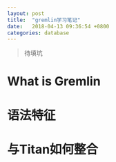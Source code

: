 ```yaml
---
layout: post
title:  "gremlin学习笔记"
date:   2018-04-13 09:36:54 +0800
categories: database
---
```


> 待填坑

# What is Gremlin

# 语法特征

# 与Titan如何整合

